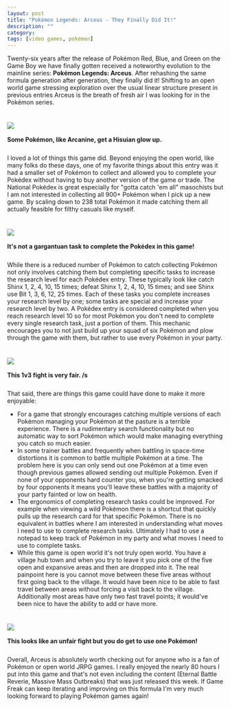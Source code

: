 ```yaml
---
layout: post
title: "Pokémon Legends: Arceus - They Finally Did It!"
description: ""
category: 
tags: [video games, pokémon]
---
```


Twenty-six years after the release of Pokémon Red, Blue, and Green on the Game Boy we have finally gotten received a noteworthy evolution to the mainline series: **Pokémon Legends: Arceus**. After rehashing the same formula generation after generation, they finally did it! Shifting to an open world game stressing exploration over the usual linear structure present in previous entries Arceus is the breath of fresh air I was looking for in the Pokémon series.

<div>
    <img class="rounded-corners" style="max-width: {{ site.default_image_width }}; border: 1px; margin-top: 24px;" src="{{ site.images2022 }}/02-28/doge.jpg"/>
    <p class="caption-text" style="line-height: 1.5em; margin-bottom: 24px;"><strong>Some Pokémon, like Arcanine, get a Hisuian glow up.</strong></p>
</div>

I loved a lot of things this game did. Beyond enjoying the open world, like many folks do these days, one of my favorite things about this entry was it had a smaller set of Pokémon to collect and allowed you to complete your Pokédex without having to buy another version of the game or trade. The National Pokédex is great especially for "gotta catch 'em all" masochists but I am not interested in collecting all 900+ Pokémon when I pick up a new game. By scaling down to 238 total Pokémon it made catching them all actually feasible for filthy casuals like myself.

<div>
    <img class="rounded-corners" style="max-width: {{ site.default_image_width }}; border: 1px; margin-top: 24px;" src="{{ site.images2022 }}/02-28/completed-2.jpg"/>
    <p class="caption-text" style="line-height: 1.5em; margin-bottom: 24px;"><strong>It's not a gargantuan task to complete the Pokédex in this game!</strong></p>
</div>

While there is a reduced number of Pokémon to catch collecting Pokémon not only involves catching them but completing specific tasks to increase the research level for each Pokédex entry. These typically look like catch Shinx 1, 2, 4, 10, 15 times; defeat Shinx 1, 2, 4, 10, 15 times; and see Shinx use Bit 1, 3, 6, 12, 25 times. Each of these tasks you complete increases your research level by one; some tasks are special and increase your research level by two. A Pokédex entry is considered completed when you reach research level 10 so for most Pokémon you don't need to complete every single research task, just a portion of them. This mechanic encourages you to not just build up your squad of six Pokémon and plow through the game with them, but rather to use every Pokémon in your party.

<div>
    <img class="rounded-corners" style="max-width: {{ site.default_image_width }}; border: 1px; margin-top: 24px;" src="{{ site.images2022 }}/02-28/1v3.jpg"/>
    <p class="caption-text" style="line-height: 1.5em; margin-bottom: 24px;"><strong>This 1v3 fight is very fair. /s</strong></p>
</div>

That said, there are things this game could have done to make it more enjoyable:

* For a game that strongly encourages catching multiple versions of each Pokémon managing your Pokémon at the pasture is a terrible experience. There is a rudimentary search functionality but no automatic way to sort Pokémon which would make managing everything you catch so much easier.
* In some trainer battles and frequently when battling in space-time distortions it is common to battle multiple Pokémon at a time. The problem here is you can only send out one Pokémon at a time even though previous games allowed sending out multiple Pokémon. Even if none of your opponents hard counter you, when you're getting smacked by four opponents it means you'll leave these battles with a majority of your party fainted or low on health.
* The ergonomics of completing research tasks could be improved. For example when viewing a wild Pokémon there is a shortcut that quickly pulls up the research card for that specific Pokémon. There is no equivalent in battles where I am interested in understanding what moves I need to use to complete research tasks. Ultimately I had to use a notepad to keep track of Pokémon in my party and what moves I need to use to complete tasks.
* While this game is open world it's not truly open world. You have a village hub town and when you try to leave it you pick one of the five open and expansive areas and then are dropped into it. The real painpoint here is you cannot move between these five areas without first going back to the village. It would have been nice to be able to fast travel between areas without forcing a visit back to the village. Additionally most areas have only two fast travel points; it would've been nice to have the ability to add or have more.

<div>
    <img class="rounded-corners" style="max-width: {{ site.default_image_width }}; border: 1px; margin-top: 24px;" src="{{ site.images2022 }}/02-28/palkia.jpg"/>
    <p class="caption-text" style="line-height: 1.5em; margin-bottom: 24px;"><strong>This looks like an unfair fight but you do get to use one Pokémon!</strong></p>
</div>

Overall, Arceus is absolutely worth checking out for anyone who is a fan of Pokémon or open world JRPG games. I really enjoyed the nearly 80 hours I put into this game and that's not even including the content (Eternal Battle Reverie, Massive Mass Outbreaks) that was just released this week. If Game Freak can keep iterating and improving on this formula I'm very much looking forward to playing Pokémon games again!

